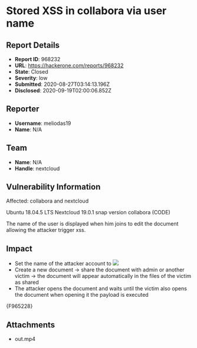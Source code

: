 # Stored XSS in collabora via user name

## Report Details
- **Report ID**: 968232
- **URL**: https://hackerone.com/reports/968232
- **State**: Closed
- **Severity**: low
- **Submitted**: 2020-08-27T03:14:13.196Z
- **Disclosed**: 2020-09-19T02:00:06.852Z

## Reporter
- **Username**: meliodas19
- **Name**: N/A

## Team
- **Name**: N/A
- **Handle**: nextcloud

## Vulnerability Information
Affected: collabora and nextcloud

Ubuntu 18.04.5 LTS
Nextcloud 19.0.1 snap version
collabora (CODE)

The name of the user is displayed when him joins to edit the document allowing the attacker trigger xss.

## Impact

* Set the name of the attacker account to <img src=a onerror=alert(window.parent.location)>
* Create a new document → share the document with admin or another victim → the document will appear automatically in the files of the victim as shared
* The attacker opens the document and waits until the victim also opens the document when opening it the payload is executed

{F965228}

## Attachments
- out.mp4
